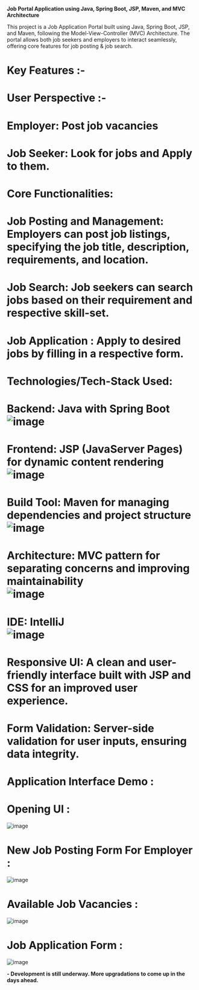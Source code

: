 
**Job Portal Application using Java, Spring Boot, JSP, Maven, and MVC Architecture**

This project is a Job Application Portal built using Java, Spring Boot, JSP, and Maven, following the Model-View-Controller (MVC) Architecture. The portal allows both job seekers and employers to interact seamlessly, offering core features for job posting & job search.

# Key Features :-
# User Perspective :-

# Employer: Post job vacancies
# Job Seeker: Look for jobs and Apply to them.


# Core Functionalities:

# Job Posting and Management: Employers can post job listings, specifying the job title, description, requirements, and location.
# Job Search: Job seekers can search jobs based on their requirement and respective skill-set.
# Job Application : Apply to desired jobs by filling in a respective form.


# Technologies/Tech-Stack Used:

# Backend: Java with Spring Boot<br>  ![image](https://github.com/user-attachments/assets/0fd658e8-5925-4e3a-b594-0171bd3cac74)<br>



# Frontend: JSP (JavaServer Pages) for dynamic content rendering<br>  ![image](https://github.com/user-attachments/assets/a6cb4ffe-7e14-4a56-8a6f-a38775829778)<br>



# Build Tool: Maven for managing dependencies and project structure<br>  ![image](https://github.com/user-attachments/assets/39c2c7b3-f987-47c7-8549-ce8e6ca4420a)<br>



# Architecture: MVC pattern for separating concerns and improving maintainability<br>  ![image](https://github.com/user-attachments/assets/3e4ed6c8-b968-4625-b0b3-886b560dd5d3)<br>



# IDE: IntelliJ<br>  ![image](https://github.com/user-attachments/assets/0f55c1cb-2add-4ca8-a9ac-f526086ace6a)<br>



# Responsive UI: A clean and user-friendly interface built with JSP and CSS for an improved user experience.
# Form Validation: Server-side validation for user inputs, ensuring data integrity. 

# Application Interface Demo : 

# Opening UI :

![image](https://github.com/user-attachments/assets/6c0d7e1c-93ed-4eab-a44b-45362bb50dbb)


# New Job Posting Form For Employer :

![image](https://github.com/user-attachments/assets/e76abd11-312d-48be-9d1c-411c4c39284e)


# Available Job Vacancies : 

![image](https://github.com/user-attachments/assets/dd1cb466-2166-4f80-8dd7-4df29f2d2dab)


# Job Application Form :

![image](https://github.com/user-attachments/assets/dcc47a44-18b8-403d-9b42-44828717276c)






**- Development is still underway. More upgradations to come up in the days ahead.**
